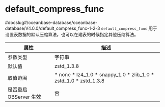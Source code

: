 default_compress_func 
==========================================
#docslug#/oceanbase-database/oceanbase-database/V4.0.0/default_compress_func-1-2-3
`default_compress_func` 用于设置表数据的默认压缩算法，也可以在建表的时候指定其他压缩算法。


|      **属性**      |                                                                                                                                                **描述**                                                                                                                                                |
|------------------|------------------------------------------------------------------------------------------------------------------------------------------------------------------------------------------------------------------------------------------------------------------------------------------------------|
| 参数类型             | 字符串                                                                                                                                                                                                                                                                                                  |
| 默认值              | zstd_1.3.8                                                                                                                                                                                                                                                                                           |
| 取值范围             | * none   * lz4_1.0   * snappy_1.0   * zlib_1.0   * zstd_1.0   * zstd_1.3.8    |
| 是否重启 OBServer 生效 | 否                                                                                                                                                                                                                                                                                                    |



